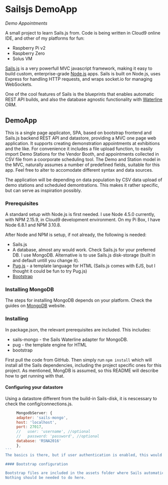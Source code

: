 # Sailsjs DemoApp
*Demo Appointments*

A small project to learn Sails.js from. Code is being written in Cloud9 online IDE, and other of my platforms for fun:

- Raspberry Pi v2
- Raspberry Zero
- Solus VM 

[Sails.js](https://sailsjs.org) is a very powerfull MVC javascript framework, making it easy to build custom, 
enterprise-grade [Node.js](http://nodejs.org) apps. Sails is built on Node.js, uses Express for handling HTTP requests, 
and wraps socket.io for managing WebSockets.

One of the cool features of Sails is the blueprints that enables automatic REST API builds, and also the database agnostic 
functionality with [Waterline](http://sailsjs.org/features#?database) ORM. 

## DemoApp

This is a single page applicaton, SPA, based on bootstrap frontend and Sails.js backend REST API and datastore, providing 
a MVC one page web application. It supports creating demonstration appointments at exhibitions and the like. For convenience 
it includes a file upload function, to easily import Demo Stations for the Vendor Booth, and appointments collected in CSV file 
from a coorporate scheduling tool. The Demo and Station model in the MVC, naturally assumes a number of predefined fields, 
suitable for this app. Feel free to alter to accomodate different syntax and data sources. 

The application will be depending on data population by CSV data upload of demo stations and scheduled demontrations. This 
makes it rather specific, but can serve as inspiration possibly. 
 

### Prerequisites

A standard setup with Node.js is first needed. I use Node 4.5.0 currently, with NPM 2.15.9, in Cloud9 development 
environment. On my Pi Box, I have Node 6.8.1 and NPM 3.10.8. 

After Node and NPM is setup, if not already, the following is needed:

- Sails.js
- A database, almost any would work. Check Sails.js for your preferred DB. I use MongoDB. Alternative is to use Sails.js 
disk-storage (built in and default untill you change it).
- [Pug.js](http://pugjs.org) - a template language for HTML (Sails.js comes with EJS, but I thought it could be fun to try Pug.js)
- [Bootstrap](http://getbootstrap.com)


### Installing MongoDB

The steps for installing MongoDB depends on your platform. Check the guides on [MongoDB](https://docs.mongodb.com/) website.

### Installing

In package.json, the relevant prerequisites are included. This includes:

- sails-mongo - the Sails Waterline adapter for MongoDB. 
- pug - the template engine for HTML
- bootstrap

First pull the code from GitHub. Then simply run `npm install` which will install all the Sails dependencies, including the 
project specific ones for this project. As mentioned, MongDB is assumed, so this README will describe how to get running with that. 


#### Configuring your datastore

Using a datastore different from the build-in Sails-disk, it is nescessary to check the config/connections.js. 

````javascript
     MongodbServer: {
     adapter: 'sails-mongo',
     host: 'localhost',
     port: 27017,
     //   user: 'username', //optional
     //   password: 'password', //optional
     database: 'RSNA2016'
     },
```
The basics is there, but if user authentication is enabled, this would have to be configured. 

#### Bootstrap configuration

Bootstrap files are included in the assets folder where Sails automatically includes the static files during lift. 
Nothing should be needed to do here. 

